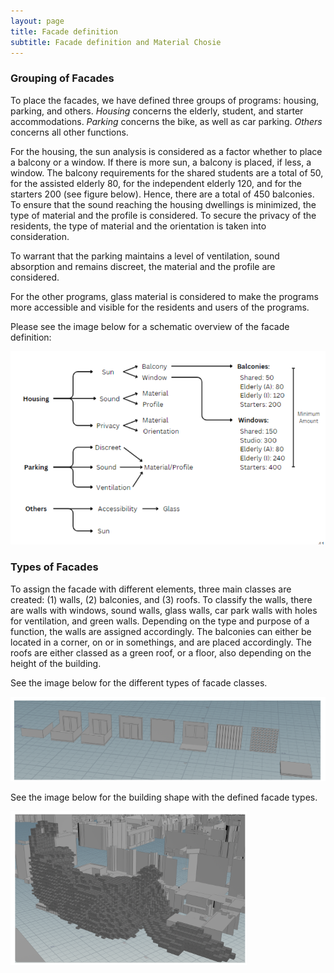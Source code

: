 ```yaml
---
layout: page
title: Facade definition  
subtitle: Facade definition and Material Chosie    
---
```

### Grouping of Facades
To place the facades, we have defined three groups of programs: housing, parking, and others. *Housing* concerns the elderly, student, and starter accommodations. *Parking* concerns the bike, as well as car parking. *Others* concerns all other functions. 

For the housing, the sun analysis  is considered as a factor whether to place a balcony or a window. If there is more sun, a balcony is placed, if less, a window. The balcony requirements for the shared students are a total of 50, for the assisted elderly 80, for the independent elderly 120, and for the starters 200 (see figure below). Hence, there are a total of 450 balconies. To ensure that the sound reaching the housing dwellings is minimized, the type of material and the profile is considered. To secure the privacy of the residents, the type of material and the orientation is taken into consideration. 

To warrant that the parking maintains a level of ventilation, sound absorption and remains discreet, the material and the profile are considered. 

For the other programs, glass material is considered to make the programs more accessible and visible for the residents and users of the programs. 

Please see the image below for a schematic overview of the facade definition:

![Text_test](assets/img/facade_def.png)

### Types of Facades 

To assign the facade with different elements, three main classes are created: (1) walls, (2) balconies, and (3) roofs. To classify the walls, there are walls with windows, sound walls, glass walls, car park walls with holes for ventilation, and green walls. Depending on the type and purpose of a function, the walls are assigned accordingly. The balconies can either be located in a corner, on or in somethings, and are placed accordingly. The roofs are either classed as a green roof, or a floor, also depending on the height of the building. 

See the image below for the different types of facade classes. 

![Text_test](assets/img/overview_facade.png)

See the image below for the building shape with the defined facade types. 

![Text_test](assets/img/buildingwithfacade.png)




